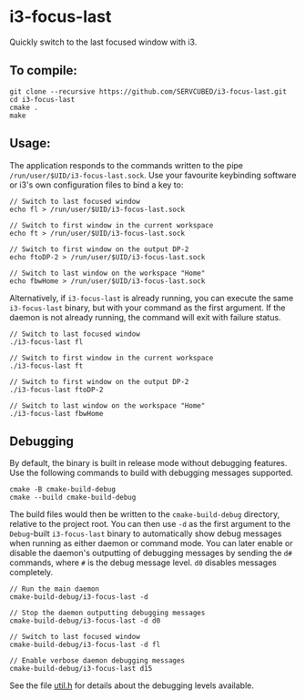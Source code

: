 # i3-focus-last

Quickly switch to the last focused window with i3.

## To compile:
    git clone --recursive https://github.com/SERVCUBED/i3-focus-last.git
    cd i3-focus-last
    cmake .
    make

## Usage:

The application responds to the commands written to the pipe `/run/user/$UID/i3-focus-last.sock`. Use your
favourite keybinding software or i3's own configuration files to bind a key to:

    // Switch to last focused window
    echo fl > /run/user/$UID/i3-focus-last.sock

    // Switch to first window in the current workspace
    echo ft > /run/user/$UID/i3-focus-last.sock

    // Switch to first window on the output DP-2
    echo ftoDP-2 > /run/user/$UID/i3-focus-last.sock

    // Switch to last window on the workspace "Home"
    echo fbwHome > /run/user/$UID/i3-focus-last.sock

Alternatively, if `i3-focus-last` is already running, you can execute the same `i3-focus-last` binary, but with your command as the first argument. If the daemon is not already running, the command will exit with failure status.

    // Switch to last focused window
    ./i3-focus-last fl

    // Switch to first window in the current workspace
    ./i3-focus-last ft

    // Switch to first window on the output DP-2
    ./i3-focus-last ftoDP-2

    // Switch to last window on the workspace "Home"
    ./i3-focus-last fbwHome

## Debugging
By default, the binary is built in release mode without debugging features. Use the following commands to build with debugging messages supported.

    cmake -B cmake-build-debug
    cmake --build cmake-build-debug

The build files would then be written to the `cmake-build-debug` directory, relative to the project root. You can then use `-d` as the first argument to the `Debug`-built `i3-focus-last` binary to automatically show debug messages when running as either daemon or command mode. You can later enable or disable the daemon's outputting of debugging messages by sending the `d#` commands, where `#` is the debug message level. `d0` disables messages completely.

    // Run the main daemon
    cmake-build-debug/i3-focus-last -d

    // Stop the daemon outputting debugging messages
    cmake-build-debug/i3-focus-last -d d0

    // Switch to last focused window
    cmake-build-debug/i3-focus-last -d fl

    // Enable verbose daemon debugging messages
    cmake-build-debug/i3-focus-last d15

See the file [util.h](util.h) for details about the debugging levels available.